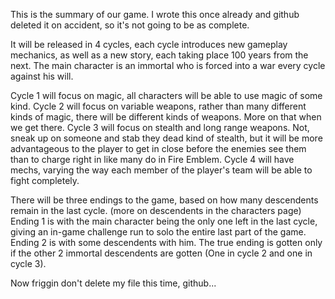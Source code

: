 This is the summary of our game. I wrote this once already and github deleted it on accident, so it's not going to be as complete.

It will be released in 4 cycles, each cycle introduces new gameplay mechanics, as well as a new story, each taking place 100 years from the next. The main character is an immortal who is forced into a war every cycle against his will.

Cycle 1 will focus on magic, all characters will be able to use magic of some kind.
Cycle 2 will focus on variable weapons, rather than many different kinds of magic, there will be different kinds of weapons. More on that when we get there.
Cycle 3 will focus on stealth and long range weapons. Not, sneak up on someone and stab they dead kind of stealth, but it will be more advantageous to the player to get in close before the enemies see them than to charge right in like many do in Fire Emblem.
Cycle 4 will have mechs, varying the way each member of the player's team will be able to fight completely.

There will be three endings to the game, based on how many descendents remain in the last cycle. (more on descendents in the characters page) Ending 1 is with the main character being the only one left in the last cycle, giving an in-game challenge run to solo the entire last part of the game. Ending 2 is with some descendents with him. The true ending is gotten only if the other 2 immortal descendents are gotten (One in cycle 2 and one in cycle 3).

Now friggin don't delete my file this time, github...
